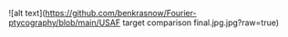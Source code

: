![alt text](https://github.com/benkrasnow/Fourier-ptycography/blob/main/USAF target comparison final.jpg.jpg?raw=true)
